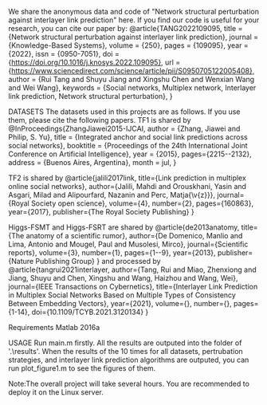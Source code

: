 We share the anonymous data and code of "Network structural perturbation against interlayer link prediction" here. If you find our code is useful for your research, you can cite our paper by:
@article{TANG2022109095,
title = {Network structural perturbation against interlayer link prediction},
journal = {Knowledge-Based Systems},
volume = {250},
pages = {109095},
year = {2022},
issn = {0950-7051},
doi = {https://doi.org/10.1016/j.knosys.2022.109095},
url = {https://www.sciencedirect.com/science/article/pii/S0950705122005408},
author = {Rui Tang and Shuyu Jiang and Xingshu Chen and Wenxian Wang and Wei Wang},
keywords = {Social networks, Multiplex network, Interlayer link prediction, Network structural perturbation},
}

DATASETS
The datasets used in this projects are as follows. If you use them, please cite the following papers.
TF1 is shared by 
@InProceedings{ZhangJiawei2015-IJCAI,
  author    = {Zhang, Jiawei and Philip, S. Yu},
  title     = {Integrated anchor and social link predictions across social networks},
  booktitle = {Proceedings of the 24th International Joint Conference on Artificial Intelligence},
  year      = {2015},
  pages={2215--2132},
  address   = {Buenos Aires, Argentina},
  month     = jul,
}

TF2 is shared by 
@article{jalili2017link,
  title={Link prediction in multiplex online social networks},
  author={Jalili, Mahdi and Orouskhani, Yasin and Asgari, Milad and Alipourfard, Nazanin and Perc, Matja{\v{z}}},
  journal={Royal Society open science},
  volume={4},
  number={2},
  pages={160863},
  year={2017},
  publisher={The Royal Society Publishing}
}

Higgs-FSMT and Higgs-FSRT are shared by
@article{de2013anatomy,
  title={The anatomy of a scientific rumor},
  author={De Domenico, Manlio and Lima, Antonio and Mougel, Paul and Musolesi, Mirco},
  journal={Scientific reports},
  volume={3},
  number={1},
  pages={1--9},
  year={2013},
  publisher={Nature Publishing Group}
}
and processed by 
@article{tangrui2021interlayer,
  author={Tang, Rui and Miao, Zhenxiong and Jiang, Shuyu and Chen, Xingshu and Wang, Haizhou and Wang, Wei},
  journal={IEEE Transactions on Cybernetics}, 
  title={Interlayer Link Prediction in Multiplex Social Networks Based on Multiple Types of Consistency Between Embedding Vectors}, 
  year={2021},
  volume={},
  number={},
  pages={1-14},
  doi={10.1109/TCYB.2021.3120134}
}

Requirements
Matlab 2016a

USAGE
Run main.m firstly. All the results are outputed into the folder of '.\results'. When the results of the 10 times for all datasets, pertrubation strategies, and interlayer link prediction algorithms are outputed, you can run plot_figure1.m to see the figures of them.

Note:The overall project will take several hours. You are recommended to deploy it on the Linux server.
